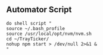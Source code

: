 ## Automator Script

```
do shell script "
source ~/.bash_profile 
source /usr/local/opt/nvm/nvm.sh
cd ~/TrayTicker/
nohup npm start > /dev/null 2>&1 &
"
```
